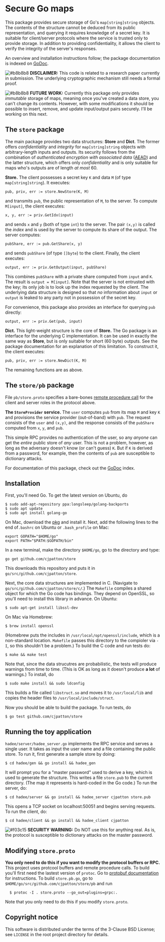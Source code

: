 Secure Go maps
==============

This package provides secure storage of Go's `map[string]string` objects. The
contents of the structure cannot be deduced from its public representation, and
querying it requires knowledge of a secret key. It is suitable for client/server
protocols where the service is trusted only to provide storage. In addition to
providing confidentiality, it allows the client to verify the integrity of the
server's responses.

An overview and installation instructions follow; the package documentation is
indexed on [GoDoc](http://godoc.org/github.com/cjpatton/store).

![#b8b8b8](https://placehold.it/15/b8b8b8/000000?text=+) **DISCLAIMER:** This
code is related to a research paper currently in submission. The underlying
cryptographic mechanism still needs a formal proof.

![#b8b8b8](https://placehold.it/15/b8b8b8/000000?text=+) **FUTURE WORK:**
Currently this package only provides _immutable_ storage of maps, meaning once
you've created a data store, you can't change its contents. However, with some
modifications it should be possible to insert, remove, and update input/output
pairs securely. I'll be working on this next.

The `store` package
-------------------

The main package provides two data structures: **Store** and **Dict**. The
former offers _confidentiality_ and _integrity_ for `map[string]string` objects
with arbitrary-length inputs and outputs. Its security follows from the
combination of _authenticated encryption with associated data_
([AEAD](https://en.wikipedia.org/wiki/Authenticated_encryption)) and the latter
structure, which offers only _confidentiality_ and is only suitable for maps
who's outputs are of length _at most_ 60.

**Store.**
The client possesses a secret key `K` and data `M` (of type `map[string]string`).
It executes:
```
pub, priv, err := store.NewStore(K, M)
```

and transmits `pub`, the public representation of `M`, to the server.
To compute `M[input]`, the client executes:
```
x, y, err := priv.GetIdx(input)
```

and sends `x` and `y` (both of type `int`) to the server. The pair `(x,y)` is
called the _index_ and is used by the server to compute its share of the
output.  The server computes:
```
pubShare, err := pub.GetShare(x, y)
```
and sends `pubShare` (of type `[]byte`) to the client. Finally, the client
executes:
```
output, err := priv.GetOutput(input, pubShare)
```

This combines `pubShare` with a private share computed from `input` and `K`.
The result is `output = M[input]`.  Note that the server is not entrusted with
the key; its only job is to look up the index requested by the client. The
underlying data structure is designed so that _no_ information about `input` or
`output` is leaked to any party not in possession of the secret key.

For convenience, this package also provides an interface for querying `pub`
directly:
```
output, err := priv.Get(pub, input)
```

**Dict.**
This light-weight structure is the core of **Store.** The Go package is an
interface for the underlying C implementation.  It can be used in exactly the
same way as **Store**, but is only suitable for short (60 byte) outputs. See the
package documentation for an explanation of this limitation. To construct it,
the client executes:
```
pub, priv, err := store.NewDict(K, M)
```

The remaining functions are as above.

The `store/pb` package
----------------------
File `pb/store.proto` specifies a bare-bones [remote procedure
call](http://www.grpc.io/docs/quickstart/go.html) for the client and server
roles in the protocol above.

**The `StoreProvider` service.**
The `user` computes `pub` from its map `M` and key `K` and provisions the
service provider (out-of-band) with `pub`.  The request consists of the `user`
and `(x,y)`, and the response consists of the `pubShare` computed from `x`, `y`,
and `pub`.

This simple RPC provides no authentication of the user, so any *anyone* can get
the *entire* public store of *any* user. This is not a problem, however, as long
as the adversary doesn't know (or can't guess) `K`. But if `K` is derived from a
password, for example, then the contents of `pub` are susceptible to dictionary
attacks.

For documentation of this package, check out the
[GoDoc](http://godoc.org/github.com/cjpatton/store/pb) index.

Installation
------------
First, you'll need Go. To get the latest version on Ubuntu, do

```
$ sudo add-apt-repository ppa:longsleep/golang-backports
$ sudo apt update
$ sudo apt install golang-go
```

On Mac, download the [pkg](https://golang.org/dl/) and install it. Next, add the
following lines to the end of`.bashrc` on Ubuntu or `.bash_profile` on Mac:

```
export GOPATH="$HOME/go"
export PATH="$PATH:$GOPATH/bin"
```

In a new terminal, make the directory `$HOME/go`, go to the directory and type:
```
go get github.com/cjpatton/store
```
This downloads this repository and puts it in
`go/src/github.com/cjpatton/store`.

Next, the core data structures are implemented in C. (Navigate to
`go/src/github.com/cjpatton/store/c/`.)  The `Makefile` compiles a shared object
for which the Go code has bindings. They depend on OpenSSL, so you'll need to
install this library in advance. On Ubuntu:
```
$ sudo apt-get install libssl-dev
```
On Mac via Homebrew:
```
$ brew install openssl
```
(Homebrew puts the includes in `/usr/local/opt/openssl/include`, which is a
non-standard location. `Makefile` passes this directory to the compioler via
`-I`, so this shouldn't be a problem.) To build the C code and run tests do:
```
$ make && make test
```
Note that, since the data strucutres are probabilistic, the tests will produce
warnings from time to time. (This is OK as long as it doesn't produce **a lot**
of warnings.) To install, do
```
$ sudo make install && sudo ldconfig
```

This builds a file called `libstruct.so` and moves it to `/usr/local/lib` and
copies the header files to `/usr/local/include/struct`.

Now you should be able to build the package. To run tests, do
```
$ go test github.com/cjpatton/store
```

Running the toy application
---------------------------
`hadee/server/hadee_server.go` implements the RPC service and serves a single
user. It takes as input the user name and a file containing the public store.
To run it, first generate a sample store by doing:
```
$ cd hadee/gen && go install && hadee_gen
```
It will prompt you for a "master password" used to derive a key, which is used
to generate the structure. This writes a file `store.pub` to the current
directory. (The map it represents is hard-coded in the Go code.) To run the
server, do:
```
$ cd hadee/server && go install && hadee_server cjpatton store.pub
```
This opens a TCP socket on localhost:50051 and begins serving requests. To run
the client, do:
```
$ cd hadee/client && go install && hadee_client cjpatton
```

![#f03c15](https://placehold.it/15/f03c15/000000?text=+) **SECURITY WARNING:**
Do NOT use this for anything real. As is, the protocol is susceptible to
dictionary attacks on the master password.

Modifying `store.proto`
----------------------
**You only need to do this if you want to modify the protocol buffers or RPC.**
This project uses protcool buffers and remote procedure calls. To build you'll
first need the lastest version of `protoc`. Go to [protobuf
documentation](https://developers.google.com/protocol-buffers/docs/gotutorial)
for instructions. To build `store.pb.go`, go to
`$HOME/go/src/github.com/cjpatton/store/pb` and run
```
  $ protoc -I . store.proto --go_out=plugins=grpc:.
```
Note that you only need to do this if you modify `store.proto`.

Copyright notice
----------------
This software is distributed under the terms of the 3-Clause BSD License; see
`LICENSE` in the root project directory for details.
